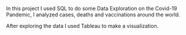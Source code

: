 In this project I used SQL to do some Data Exploration on the Covid-19 Pandemic, I analyzed cases, deaths and vaccinations around the world. 

After exploring the data I used Tableau to make a visualization.
